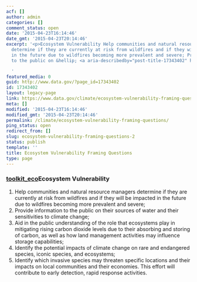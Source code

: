 ```yaml
---
acf: []
author: admin
categories: []
comment_status: open
date: '2015-04-23T16:14:46'
date_gmt: '2015-04-23T20:14:46'
excerpt: '<p>Ecosystem Vulnerability Help communities and natural resource managers
  determine if they are currently at risk from wildfires and if they will be impacted
  in the future due to wildfires becoming more prevalent and severe; Provide information
  to the public on &hellip; <a aria-describedby="post-title-17343402" href="https://www.data.gov/climate/ecosystem-vulnerability-framing-questions">Continued</a></p>

  '
featured_media: 0
guid: http://www.data.gov/?page_id=17343402
id: 17343402
layout: legacy-page
link: https://www.data.gov/climate/ecosystem-vulnerability-framing-questions
meta: []
modified: '2015-04-23T16:14:46'
modified_gmt: '2015-04-23T20:14:46'
permalink: /climate/ecosystem-vulnerability-framing-questions/
ping_status: open
redirect_from: []
slug: ecosystem-vulnerability-framing-questions-2
status: publish
template: ''
title: Ecosystem Vulnerability Framing Questions
type: page
---
```

### [toolkit_eco](https://s3.amazonaws.com/bsp-ocsit-prod-east-appdata/datagov/wordpress/2014/03/toolkit_eco.jpg)Ecosystem Vulnerability


1. Help communities and natural resource managers determine if they are currently at risk from wildfires and if they will be impacted in the future due to wildfires becoming more prevalent and severe;
2. Provide information to the public on their sources of water and their sensitivities to climate change;
3. Aid in the public understanding of the role that ecosystems play in mitigating rising carbon dioxide levels due to their absorbing and storing of carbon, as well as how land management activities may influence storage capabilities;
4. Identify the potential impacts of climate change on rare and endangered species, iconic species, and ecosystems;
5. Identify which invasive species may threaten specific locations and their impacts on local communities and their economies. This effort will contribute to early detection, rapid response activities.


